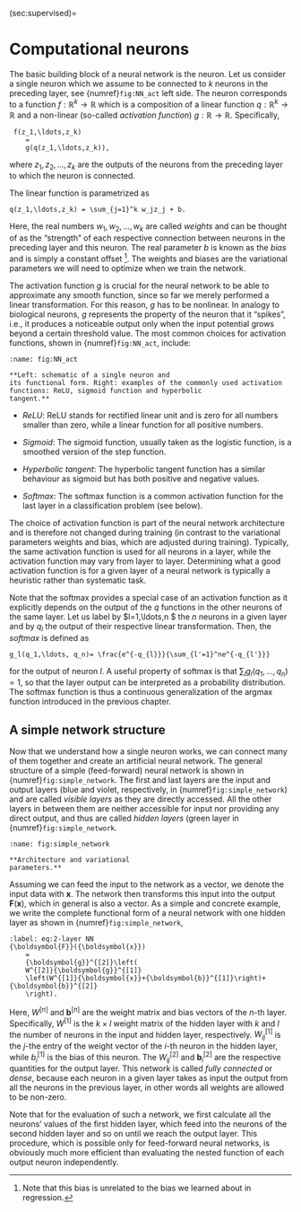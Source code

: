 

(sec:supervised)=
# Computational neurons


The basic building block of a neural network is the neuron. Let us
consider a single neuron which we assume to be connected to $k$ neurons
in the preceding layer, see {numref}`fig:NN_act` left side. The neuron
corresponds to a function $f:\mathbb{R}^k\to \mathbb{R}$ which is a
composition of a linear function $q:\mathbb{R}^k\to \mathbb{R}$ and a
non-linear (so-called *activation function*) $g:\mathbb{R}\to \mathbb{R}$. Specifically,
```{math}
 f(z_1,\ldots,z_k)
    =
    g(q(z_1,\ldots,z_k)),
```
where $z_1, z_2, \dots, z_k$ are the outputs
of the neurons from the preceding layer to which the neuron is
connected.

The linear function is parametrized as
```{math}
q(z_1,\ldots,z_k) = \sum_{j=1}^k w_jz_j + b.
```
Here, the real numbers
$w_1, w_2, \dots, w_k$ are called *weights* and can be thought of as the
“strength” of each respective connection between neurons in the
preceding layer and this neuron. The real parameter $b$ is known as the
*bias* and is simply a constant offset [^1]. The weights and biases are
the variational parameters we will need to optimize when we train the
network.

The activation function $g$ is crucial for the neural network to be able
to approximate any smooth function, since so far we merely performed a
linear transformation. For this reason, $g$ has to be nonlinear. In
analogy to biological neurons, $g$ represents the property of the neuron
that it “spikes”, i.e., it produces a noticeable output only when the
input potential grows beyond a certain threshold value. The most common
choices for activation functions, shown in {numref}`fig:NN_act`,
include:

```{figure} ../../_static/lecture_specific/supervised-ml_w_NN/act_functions.png
:name: fig:NN_act

**Left: schematic of a single neuron and
its functional form. Right: examples of the commonly used activation
functions: ReLU, sigmoid function and hyperbolic
tangent.**
```


-   *ReLU*: ReLU stands for rectified linear unit and is zero for all
    numbers smaller than zero, while a linear function for all positive
    numbers.

-   *Sigmoid*: The sigmoid function, usually taken as the logistic
    function, is a smoothed version of the step function.

-   *Hyperbolic tangent*: The hyperbolic tangent function has a similar
    behaviour as sigmoid but has both positive and negative values.

-   *Softmax*: The softmax function is a common activation function for
    the last layer in a classification problem (see below).

The choice of activation function is part of the neural network
architecture and is therefore not changed during training (in contrast
to the variational parameters weights and bias, which are adjusted
during training). Typically, the same activation function is used for
all neurons in a layer, while the activation function may vary from
layer to layer. Determining what a good activation function is for a
given layer of a neural network is typically a heuristic rather than
systematic task.

Note that the softmax provides a special case of an activation function
as it explicitly depends on the output of the $q$ functions in the other
neurons of the same layer. Let us label by $l=1,\ldots,n $ the $n$
neurons in a given layer and by $q_l$ the output of their respective
linear transformation. Then, the *softmax* is defined as
```{math}
g_l(q_1,\ldots, q_n)= \frac{e^{-q_{l}}}{\sum_{l'=1}^ne^{-q_{l'}}}
```
for the output of neuron $l$. A useful property of softmax is that
$\sum_l g_l(q_1,\ldots, q_n)=1,$ so that the layer output can be
interpreted as a probability distribution. The softmax function is thus
a continuous generalization of the argmax function introduced in the
previous chapter.

A simple network structure
--------------------------

Now that we understand how a single neuron works, we can connect many of
them together and create an artificial neural network. The general
structure of a simple (feed-forward) neural network is shown in
{numref}`fig:simple_network`. The first and last layers are the input
and output layers (blue and violet, respectively, in
{numref}`fig:simple_network`) and are called *visible layers* as they
are directly accessed. All the other layers in between them are neither
accessible for input nor providing any direct output, and thus are
called *hidden layers* (green layer in {numref}`fig:simple_network`.


```{figure} ../../_static/lecture_specific/supervised-ml_w_NN/simple_network.png
:name: fig:simple_network

**Architecture and variational
parameters.**
```


Assuming we can feed the input to the network as a vector, we denote the
input data with ${\boldsymbol{x}}$. The network then transforms this
input into the output ${\boldsymbol{F}}({\boldsymbol{x}})$, which in
general is also a vector. As a simple and concrete example, we write the
complete functional form of a neural network with one hidden layer as
shown in {numref}`fig:simple_network`,
```{math}
:label: eq:2-layer NN
{\boldsymbol{F}}({\boldsymbol{x}})
    =
    {\boldsymbol{g}}^{[2]}\left(
    W^{[2]}{\boldsymbol{g}}^{[1]}
    \left(W^{[1]}{\boldsymbol{x}}+{\boldsymbol{b}}^{[1]}\right)+{\boldsymbol{b}}^{[2]}
    \right).
```
Here, $W^{[n]}$ and
${\boldsymbol{b}}^{[n]}$ are the weight matrix and bias vectors of the
$n$-th layer. Specifically, $W^{[1]}$ is the $k\times l$ weight matrix
of the hidden layer with $k$ and $l$ the number of neurons in the input
and hidden layer, respectively. $W_{ij}^{[1]}$ is the $j$-the entry of
the weight vector of the $i$-th neuron in the hidden layer, while
$b_i^{[1]}$ is the bias of this neuron. The $W_{ij}^{[2]}$ and
${\boldsymbol{b}}_i^{[2]}$ are the respective quantities for the output
layer. This network is called *fully connected* or *dense*, because each
neuron in a given layer takes as input the output from all the neurons
in the previous layer, in other words all weights are allowed to be
non-zero.

Note that for the evaluation of such a network, we first calculate all
the neurons’ values of the first hidden layer, which feed into the
neurons of the second hidden layer and so on until we reach the output
layer. This procedure, which is possible only for feed-forward neural
networks, is obviously much more efficient than evaluating the nested
function of each output neuron independently.

[^1]: Note that this bias is unrelated to the bias we learned about in
    regression.
